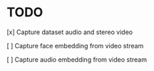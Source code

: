 # TODO

[x] Capture dataset audio and stereo video

[ ] Capture face embedding from video stream

[ ] Capture audio embedding from video stream
